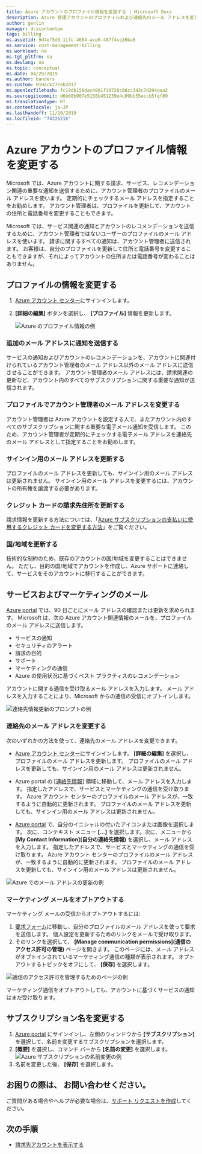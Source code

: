 ```yaml
---
title: Azure アカウントのプロファイル情報を変更する | Microsoft Docs
description: Azure 管理アカウントのプロファイルおよび連絡先のメール アドレスを変更にする方法について説明します。
author: genlin
manager: dcscontentpm
tags: billing
ms.assetid: 9d4ef5d9-11fc-4684-ace6-467f4ce26ba8
ms.service: cost-management-billing
ms.workload: na
ms.tgt_pltfrm: na
ms.devlang: na
ms.topic: conceptual
ms.date: 04/29/2019
ms.author: banders
ms.custom: H1Hack27Feb2017
ms.openlocfilehash: fc19db150dac4801f16728c06cc343c7d394aaa2
ms.sourcegitcommit: d6b68b907e5158b451239e4c09bb55eccb5fef89
ms.translationtype: HT
ms.contentlocale: ja-JP
ms.lasthandoff: 11/20/2019
ms.locfileid: "74226216"
---
```

# <a name="change-the-profile-information-for-your-azure-account"></a>Azure アカウントのプロファイル情報を変更する

Microsoft では、Azure アカウントに関する請求、サービス、レコメンデーション関連の重要な通知を送信するために、アカウント管理者のプロファイルのメール アドレスを使います。 定期的にチェックするメール アドレスを指定することをお勧めします。 アカウント管理者は、プロファイルを更新して、アカウントの住所と電話番号を変更することもできます。

Microsoft では、サービス関連の通知とアカウントのレコメンデーションを送信するために、アカウント管理者ではないユーザーのプロファイルのメール アドレスを使います。 請求に関するすべての通知は、アカウント管理者に送信されます。 お客様は、自分のプロファイルを更新して住所と電話番号を変更することもできますが、それによってアカウントの住所または電話番号が変わることはありません。

## <a name="change-your-profile-information"></a>プロファイルの情報を変更する

1. [Azure アカウント センター](https://account.azure.com/subscriptions)にサインインします。
1. **[詳細の編集]** ボタンを選択し、 **[プロファイル]** 情報を更新します。

   ![Azure のプロファイル情報の例](./media/billing-how-to-change-azure-account-profile/profile.png)

### <a name="send-notifications-to-an-additional-email-address"></a>追加のメール アドレスに通知を送信する

サービスの通知およびアカウントのレコメンデーションを、アカウントに関連付けられているアカウント管理者のメール アドレス以外のメール アドレスに送信させることができます。 アカウント管理者のメール アドレスには、請求関連の更新など、アカウント内のすべてのサブスクリプションに関する重要な通知が送信されます。

### <a name="change-the-account-administrators-email-address-in-your-profile"></a>プロファイルでアカウント管理者のメール アドレスを変更する

アカウント管理者は Azure アカウントを設定する人で、またアカウント内のすべてのサブスクリプションに関する重要な電子メール通知を受信します。 このため、アカウント管理者が定期的にチェックする電子メール アドレスを連絡先のメール アドレスとして指定することをお勧めします。

### <a name="update-your-sign-in-email-address"></a>サインイン用のメール アドレスを更新する

プロファイルのメール アドレスを更新しても、サインイン用のメール アドレスは更新されません。 サインイン用のメール アドレスを変更するには、アカウントの所有権を譲渡する必要があります。

### <a name="update-the-billing-address-for-your-credit-card"></a>クレジット カードの請求先住所を更新する

請求情報を更新する方法については、「[Azure サブスクリプションの支払いに使用するクレジット カードを変更する方法](billing-how-to-change-credit-card.md)」をご覧ください。

### <a name="update-your-countryregion"></a>国/地域を更新する

技術的な制約のため、既存のアカウントの国/地域を変更することはできません。 ただし、目的の国/地域でアカウントを作成し、Azure サポートに連絡して、サービスをそのアカウントに移行することができます。

## <a name="service-and-marketing-emails"></a>サービスおよびマーケティングのメール

[Azure portal](https://portal.azure.com) では、90 日ごとにメール アドレスの確認または更新を求められます。 Microsoft は、次の Azure アカウント関連情報のメールを、プロファイルのメール アドレスに送信します。

- サービスの通知
- セキュリティのアラート
- 請求の目的
- サポート
- マーケティングの通信
- Azure の使用状況に基づくベスト プラクティスのレコメンデーション

アカウントに関する通信を受け取るメール アドレスを入力します。 メール アドレスを入力することにより、Microsoft からの通信の受信にオプトインします。

![連絡先情報更新のプロンプトの例](./media/billing-how-to-change-azure-account-profile/update-contact-information.png)

### <a name="change-your-contact-email-address"></a>連絡先のメール アドレスを変更する

次のいずれかの方法を使って、連絡先のメール アドレスを変更できます。

* [Azure アカウント センター](https://account.azure.com/subscriptions)にサインインします。 **[詳細の編集]** を選択し、プロファイルのメール アドレスを更新します。 プロファイルのメール アドレスを更新しても、サインイン用のメール アドレスは更新されません。

* Azure portal の [[連絡先情報]](https://portal.azure.com/#blade/HubsExtension/ContactInfoBlade) 領域に移動して、メール アドレスを入力します。 指定したアドレスで、サービスとマーケティングの通信を受け取ります。 Azure アカウント センターのプロファイルのメール アドレスが、一致するように自動的に更新されます。 プロファイルのメール アドレスを更新しても、サインイン用のメール アドレスは更新されません。

* [Azure portal](https://portal.azure.com/#blade/HubsExtension/ContactInfoBlade) で、自分のイニシャルの付いたアイコンまたは画像を選択します。 次に、コンテキスト メニュー **[...]** を選択します。次に、メニューから **[My Contact Information]\(自分の連絡先情報\)** を選択し、メール アドレスを入力します。 指定したアドレスで、サービスとマーケティングの通信を受け取ります。 Azure アカウント センターのプロファイルのメール アドレスが、一致するように自動的に更新されます。 プロファイルのメール アドレスを更新しても、サインイン用のメール アドレスは更新されません。

![Azure でのメール アドレスの更新の例](./media/billing-how-to-change-azure-account-profile/azure-contact-information.png)

### <a name="opt-out-of-marketing-emails"></a>マーケティング メールをオプトアウトする

マーケティング メールの受信からオプトアウトするには:

1. [要求フォーム](https://account.microsoft.com/profile/permissions-link-request)に移動し、自分のプロファイルのメール アドレスを使って要求を送信します。 個人設定を更新するためのリンクをメールで受け取ります。
2. そのリンクを選択して、 **[Manage communication permissions]\(通信のアクセス許可の管理\)** ページを開きます。 このページには、メール アドレスがオプトインされているマーケティング通信の種類が表示されます。 オプトアウトするトピックをオフにして、 **[保存]** を選択します。

![通信のアクセス許可を管理するためのページの例](./media/billing-how-to-change-azure-account-profile/manage-communication-permissions.png)

マーケティング通信をオプトアウトしても、アカウントに基づくサービスの通知はまだ受け取ります。

## <a name="change-the-subscription-name"></a>サブスクリプション名を変更する

1. [Azure portal](https://portal.azure.com) にサインインし、左側のウィンドウから **[サブスクリプション]** を選択して、名前を変更するサブスクリプションを選択します。
1. **[概要]** を選択し、コマンド バーから **[名前の変更]** を選択します。
    ![Azure サブスクリプションの名前変更の例](./media/billing-how-to-change-azure-account-profile/rename-sub.png)
1. 名前を変更した後、 **[保存]** を選択します。

## <a name="need-help-contact-us"></a>お困りの際は、 お問い合わせください。

ご質問がある場合やヘルプが必要な場合は、[サポート リクエストを作成](https://go.microsoft.com/fwlink/?linkid=2083458)してください。

## <a name="next-steps"></a>次の手順
- [請求先アカウントを表示する](billing-view-all-accounts.md)
